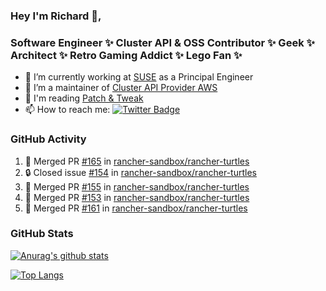### Hey I'm Richard 👋, 

<h3 align="left">Software Engineer ✨ Cluster API & OSS Contributor ✨ Geek ✨ Architect ✨ Retro Gaming Addict ✨ Lego Fan ✨</h3>

- 🔭 I’m currently working at [SUSE](https://www.suse.com/) as a Principal Engineer
- 👯 I’m a maintainer of [Cluster API Provider AWS](https://github.com/kubernetes-sigs/cluster-api-provider-aws)
- 💬 I'm reading [Patch & Tweak](https://bjooks.com/products/patch-tweak-exploring-modular-synthesis)
- 📫 How to reach me: [![Twitter Badge](https://img.shields.io/badge/-@fruit_case-00acee?style=flat&logo=Twitter&logoColor=white)](https://twitter.com/intent/follow?screen_name=fruit_case "Follow on Twitter")

### GitHub Activity 

<!--START_SECTION:activity-->
1. 🎉 Merged PR [#165](https://github.com/rancher-sandbox/rancher-turtles/pull/165) in [rancher-sandbox/rancher-turtles](https://github.com/rancher-sandbox/rancher-turtles)
2. 🔒 Closed issue [#154](https://github.com/rancher-sandbox/rancher-turtles/issues/154) in [rancher-sandbox/rancher-turtles](https://github.com/rancher-sandbox/rancher-turtles)
3. 🎉 Merged PR [#155](https://github.com/rancher-sandbox/rancher-turtles/pull/155) in [rancher-sandbox/rancher-turtles](https://github.com/rancher-sandbox/rancher-turtles)
4. 🎉 Merged PR [#153](https://github.com/rancher-sandbox/rancher-turtles/pull/153) in [rancher-sandbox/rancher-turtles](https://github.com/rancher-sandbox/rancher-turtles)
5. 🎉 Merged PR [#161](https://github.com/rancher-sandbox/rancher-turtles/pull/161) in [rancher-sandbox/rancher-turtles](https://github.com/rancher-sandbox/rancher-turtles)
<!--END_SECTION:activity-->

### GitHub Stats

[![Anurag's github stats](https://github-readme-stats.vercel.app/api?username=richardcase&count_private=true&show_icons=true)](https://github.com/anuraghazra/github-readme-stats)

[![Top Langs](https://github-readme-stats.vercel.app/api/top-langs/?username=richardcase&hide=html&layout=compact)](https://github.com/anuraghazra/github-readme-stats)
